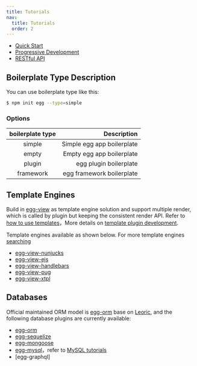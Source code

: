 ```yaml
---
title: Tutorials
nav:
  title: Tutorials
  order: 2
---
```


- [Quick Start](./intro/quickstart.md)
- [Progressive Development](./intro/progressive.md)
- [RESTful API](./tutorials/restful.md)

## Boilerplate Type Description

You can use boilerplate type like this:

```bash
$ npm init egg --type=simple
```

### Options

| boilerplate type |                Description |
| :--------------: | -------------------------: |
|      simple      | Simple egg app boilerplate |
|      empty       |  Empty egg app boilerplate |
|      plugin      |     egg plugin boilerplate |
|    framework     |  egg framework boilerplate |

## Template Engines

Build in [egg-view] as template engine solution and support multiple render, which is called by plugin but keeping the consistent render API. Refer to [how to use templates](./core/view.md)，More details on [template plugin development](./advanced/view-plugin.md).

Template engines available as shown below. For more template engines [searching](https://github.com/search?utf8=%E2%9C%93&q=topic%3Aegg-view&type=Repositories&ref=searchresults)

- [egg-view-nunjucks]
- [egg-view-ejs]
- [egg-view-handlebars]
- [egg-view-pug]
- [egg-view-xtpl]

## Databases

Official maintained ORM model is [egg-orm] base on [Leoric], and the following database plugins are currently available:

- [egg-orm]
- [egg-sequelize]
- [egg-mongoose]
- [egg-mysql]，refer to [MySQL tutorials](./tutorials/mysql.md)
- [egg-graphql]

[egg-sequelize]: https://github.com/eggjs/egg-sequelize
[egg-mongoose]: https://github.com/eggjs/egg-mongoose
[egg-mysql]: https://github.com/eggjs/egg-mysql
[egg-view]: https://github.com/eggjs/view
[egg-view-nunjucks]: https://github.com/eggjs/egg-view-nunjucks
[egg-view-ejs]: https://github.com/eggjs/egg-view-ejs
[egg-view-handlebars]: https://github.com/eggjs/egg-view-handlebars
[egg-view-pug]: https://github.com/chrisyip/egg-view-pug
[egg-view-xtpl]: https://github.com/eggjs/egg-view-xtpl
[egg-orm]: https://github.com/eggjs/egg-orm/blob/master/Readme.md
[Leoric]: https://leoric.js.org
